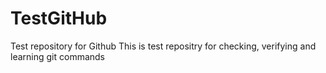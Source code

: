 # TestGitHub
Test repository for Github
This is test repositry for checking, verifying and learning git commands 

